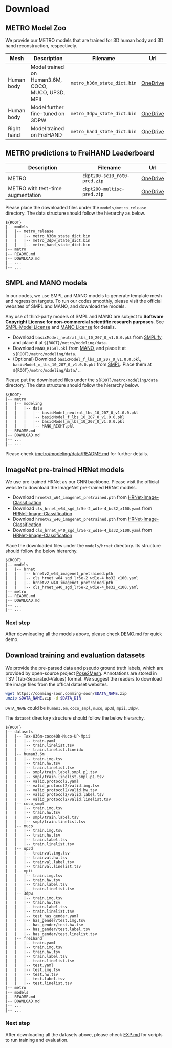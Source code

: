 # Download

## METRO Model Zoo
We provide our METRO models that are trained for 3D human body and 3D hand reconstruction, respectively. 


| Mesh | Description | Filename | Url |
| --- | --- | --- | --- |
| Human body | Model trained on Human3.6M, COCO, MUCO, UP3D, MPII | `metro_h36m_state_dict.bin` | [OneDrive](https://1drv.ms/u/s!AjSbuBGA5p7maYOP-Yr9C8DdwV4?e=ANPczU) |
| Human body | Model further fine-tuned on 3DPW | `metro_3dpw_state_dict.bin` | [OneDrive](https://1drv.ms/u/s!AjSbuBGA5p7mauboKr9sxY0rxBY?e=ATlXLS) |
| Right hand | Model trained on FreiHAND | `metro_hand_state_dict.bin` | [OneDrive](https://1drv.ms/u/s!AjSbuBGA5p7mazQJ3p0sG-CxMaI?e=rm0cbQ) |


## METRO predictions to FreiHAND Leaderboard

| Description | Filename | Url |
| --- | --- | --- |
| METRO | `ckpt200-sc10_rot0-pred.zip` | [OneDrive](https://1drv.ms/u/s!AjSbuBGA5p7mbO6hR40LiT7vWuY?e=5Ez4ox) |
| METRO with test-time augmentation | `ckpt200-multisc-pred.zip` | [OneDrive](https://1drv.ms/u/s!AjSbuBGA5p7mba52EPdaG5HyadU?e=Db0SYe) |

Please place the downloaded files under the `models/metro_release` directory. The data structure should follow the hierarchy as below. 
```
${ROOT}  
|-- models  
|   |-- metro_release
|   |   |-- metro_h36m_state_dict.bin
|   |   |-- metro_3dpw_state_dict.bin
|   |   |-- metro_hand_state_dict.bin
|-- metro 
|-- README.md 
|-- DOWNLOAD.md 
|-- ... 
|-- ... 
```


## SMPL and MANO models
In our codes, we use SMPL and MANO models to generate template mesh and regression targets. To run our codes smoothly, please visit the official websites of SMPL and MANO, and download the models. 

Any use of third-party models of SMPL and MANO are subject to **Software Copyright License for non-commercial scientific research purposes**. See [SMPL-Model License](https://smpl.is.tue.mpg.de/modellicense) and [MANO License](https://mano.is.tue.mpg.de/license) for details.

- Download `basicModel_neutral_lbs_10_207_0_v1.0.0.pkl` from [SMPLify](http://smplify.is.tue.mpg.de/), and place it at `${ROOT}/metro/modeling/data`.
- Download `MANO_RIGHT.pkl` from [MANO](https://mano.is.tue.mpg.de/), and place it at `${ROOT}/metro/modeling/data`.
- (Optional) Download `basicModel_f_lbs_10_207_0_v1.0.0.pkl`, `basicModel_m_lbs_10_207_0_v1.0.0.pkl` from [SMPL](https://smpl.is.tue.mpg.de/downloads). Place them at `${ROOT}/metro/modeling/data/.`.

Please put the downloaded files under the `${ROOT}/metro/modeling/data` directory. The data structure should follow the hierarchy below. 
```
${ROOT}  
|-- metro  
|   |-- modeling
|   |   |-- data
|   |   |   |-- basicModel_neutral_lbs_10_207_0_v1.0.0.pkl
|   |   |   |-- basicModel_f_lbs_10_207_0_v1.0.0.pkl
|   |   |   |-- basicModel_m_lbs_10_207_0_v1.0.0.pkl
|   |   |   |-- MANO_RIGHT.pkl
|-- README.md 
|-- DOWNLOAD.md 
|-- ... 
|-- ... 
```
Please check [/metro/modeling/data/README.md](./metro/modeling/data/README.md) for further details.

## ImageNet pre-trained HRNet models
We use pre-trained HRNet as our CNN backbone. Please visit the official website to download the ImageNet pre-trained HRNet models. 

- Download `hrnetv2_w64_imagenet_pretrained.pth` from [HRNet-Image-Classification](https://github.com/HRNet/HRNet-Image-Classification)
- Download `cls_hrnet_w64_sgd_lr5e-2_wd1e-4_bs32_x100.yaml` from [HRNet-Image-Classification](https://github.com/HRNet/HRNet-Image-Classification)
- Download `hrnetv2_w40_imagenet_pretrained.pth` from [HRNet-Image-Classification](https://github.com/HRNet/HRNet-Image-Classification)
- Download `cls_hrnet_w40_sgd_lr5e-2_wd1e-4_bs32_x100.yaml` from [HRNet-Image-Classification](https://github.com/HRNet/HRNet-Image-Classification)

Place the downloaded files under the `models/hrnet` directory. Its structure should follow the below hierarchy. 
```
${ROOT}  
|-- models  
|   |-- hrnet
|   |   |-- hrnetv2_w64_imagenet_pretrained.pth
|   |   |-- cls_hrnet_w64_sgd_lr5e-2_wd1e-4_bs32_x100.yaml 
|   |   |-- hrnetv2_w40_imagenet_pretrained.pth
|   |   |-- cls_hrnet_w40_sgd_lr5e-2_wd1e-4_bs32_x100.yaml 
|-- metro 
|-- README.md 
|-- DOWNLOAD.md 
|-- ... 
|-- ... 
```

### Next step
After downloading all the models above, please check [DEMO.md](DEMO.md) for quick demo.

## Download training and evaluation datasets
We provide the pre-parsed data and pseudo ground truth labels, which are provided by open-source project [Pose2Mesh](https://github.com/hongsukchoi/Pose2Mesh_RELEASE). Annotations are stored in TSV (Tab-Separated-Values) format. We suggest the readers to download the image files from the offical dataset websites.


```bash
wget https://comming-soon.comming-soon/$DATA_NAME.zip
unzip $DATA_NAME.zip -d $DATA_DIR
```
`DATA_NAME` could be `human3.6m`, `coco_smpl`, `muco`, `up3d`, `mpii`, `3dpw`.


The `dataset` directory structure should follow the below hierarchy.
```
${ROOT}  
|-- datasets  
|   |-- Tax-H36m-coco40k-Muco-UP-Mpii  
|   |   |-- train.yaml 
|   |   |-- train.linelist.tsv  
|   |   |-- train.linelist.lineidx
|   |-- human3.6m  
|   |   |-- train.img.tsv 
|   |   |-- train.hw.tsv 
|   |   |-- train.linelist.tsv    
|   |   |-- smpl/train.label.smpl.p1.tsv
|   |   |-- smpl/train.linelist.smpl.p1.tsv
|   |   |-- valid.protocol2.yaml
|   |   |-- valid_protocol2/valid.img.tsv 
|   |   |-- valid_protocol2/valid.hw.tsv  
|   |   |-- valid_protocol2/valid.label.tsv
|   |   |-- valid_protocol2/valid.linelist.tsv
|   |-- coco_smpl  
|   |   |-- train.img.tsv  
|   |   |-- train.hw.tsv   
|   |   |-- smpl/train.label.tsv
|   |   |-- smpl/train.linelist.tsv
|   |-- muco  
|   |   |-- train.img.tsv  
|   |   |-- train.hw.tsv   
|   |   |-- train.label.tsv
|   |   |-- train.linelist.tsv
|   |-- up3d  
|   |   |-- trainval.img.tsv  
|   |   |-- trainval.hw.tsv   
|   |   |-- trainval.label.tsv
|   |   |-- trainval.linelist.tsv
|   |-- mpii  
|   |   |-- train.img.tsv  
|   |   |-- train.hw.tsv   
|   |   |-- train.label.tsv
|   |   |-- train.linelist.tsv
|   |-- 3dpw 
|   |   |-- train.img.tsv  
|   |   |-- train.hw.tsv   
|   |   |-- train.label.tsv
|   |   |-- train.linelist.tsv
|   |   |-- test_has_gender.yaml
|   |   |-- has_gender/test.img.tsv 
|   |   |-- has_gender/test.hw.tsv  
|   |   |-- has_gender/test.label.tsv
|   |   |-- has_gender/test.linelist.tsv
|   |-- freihand
|   |   |-- train.yaml
|   |   |-- train.img.tsv  
|   |   |-- train.hw.tsv   
|   |   |-- train.label.tsv
|   |   |-- train.linelist.tsv
|   |   |-- test.yaml
|   |   |-- test.img.tsv  
|   |   |-- test.hw.tsv   
|   |   |-- test.label.tsv
|   |   |-- test.linelist.tsv
|-- metro
|-- models 
|-- README.md 
|-- DOWNLOAD.md 
|-- ... 
|-- ... 

```
### Next step
After downloading all the datasets above, please check [EXP.md](EXP.md) for scripts to run training and evaluation.



